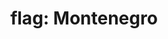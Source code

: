 ---
layout: smileys&emotion
title: "flag: Montenegro"
emoji: flag_montenegro
permalink: 🇲🇪.html
image: assets/img/3moji/flag_montenegro.png
---